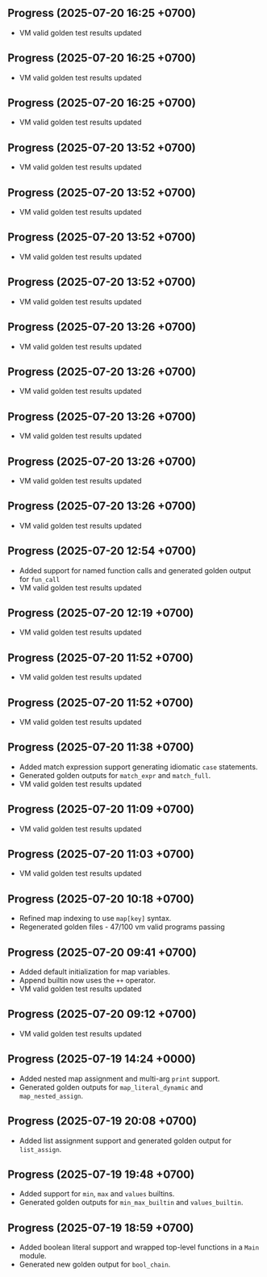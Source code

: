 ## Progress (2025-07-20 16:25 +0700)
- VM valid golden test results updated

## Progress (2025-07-20 16:25 +0700)
- VM valid golden test results updated

## Progress (2025-07-20 16:25 +0700)
- VM valid golden test results updated

## Progress (2025-07-20 13:52 +0700)
- VM valid golden test results updated

## Progress (2025-07-20 13:52 +0700)
- VM valid golden test results updated

## Progress (2025-07-20 13:52 +0700)
- VM valid golden test results updated

## Progress (2025-07-20 13:52 +0700)
- VM valid golden test results updated

## Progress (2025-07-20 13:26 +0700)
- VM valid golden test results updated

## Progress (2025-07-20 13:26 +0700)
- VM valid golden test results updated

## Progress (2025-07-20 13:26 +0700)
- VM valid golden test results updated

## Progress (2025-07-20 13:26 +0700)
- VM valid golden test results updated

## Progress (2025-07-20 13:26 +0700)
- VM valid golden test results updated

## Progress (2025-07-20 12:54 +0700)
- Added support for named function calls and generated golden output for `fun_call`
- VM valid golden test results updated

## Progress (2025-07-20 12:19 +0700)
- VM valid golden test results updated

## Progress (2025-07-20 11:52 +0700)
- VM valid golden test results updated

## Progress (2025-07-20 11:52 +0700)
- VM valid golden test results updated

## Progress (2025-07-20 11:38 +0700)
- Added match expression support generating idiomatic `case` statements.
- Generated golden outputs for `match_expr` and `match_full`.
- VM valid golden test results updated

## Progress (2025-07-20 11:09 +0700)
- VM valid golden test results updated

## Progress (2025-07-20 11:03 +0700)
- VM valid golden test results updated

## Progress (2025-07-20 10:18 +0700)
- Refined map indexing to use `map[key]` syntax.
- Regenerated golden files - 47/100 vm valid programs passing

## Progress (2025-07-20 09:41 +0700)
- Added default initialization for map variables.
- Append builtin now uses the `++` operator.
- VM valid golden test results updated

## Progress (2025-07-20 09:12 +0700)
- VM valid golden test results updated

## Progress (2025-07-19 14:24 +0000)
- Added nested map assignment and multi-arg `print` support.
- Generated golden outputs for `map_literal_dynamic` and `map_nested_assign`.

## Progress (2025-07-19 20:08 +0700)
- Added list assignment support and generated golden output for `list_assign`.

## Progress (2025-07-19 19:48 +0700)
- Added support for `min`, `max` and `values` builtins.
- Generated golden outputs for `min_max_builtin` and `values_builtin`.

## Progress (2025-07-19 18:59 +0700)
- Added boolean literal support and wrapped top-level functions in a `Main` module.
- Generated new golden output for `bool_chain`.
